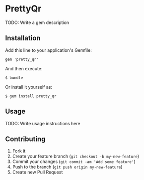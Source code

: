 # PrettyQr

TODO: Write a gem description

## Installation

Add this line to your application's Gemfile:

    gem 'pretty_qr'

And then execute:

    $ bundle

Or install it yourself as:

    $ gem install pretty_qr

## Usage

TODO: Write usage instructions here

## Contributing

1. Fork it
2. Create your feature branch (`git checkout -b my-new-feature`)
3. Commit your changes (`git commit -am 'Add some feature'`)
4. Push to the branch (`git push origin my-new-feature`)
5. Create new Pull Request
